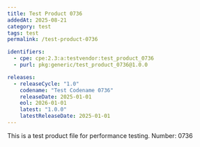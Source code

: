 ```yaml
---
title: Test Product 0736
addedAt: 2025-08-21
category: test
tags: test
permalink: /test-product-0736

identifiers:
  - cpe: cpe:2.3:a:testvendor:test_product_0736
  - purl: pkg:generic/test_product_0736@1.0.0

releases:
  - releaseCycle: "1.0"
    codename: "Test Codename 0736"
    releaseDate: 2025-01-01
    eol: 2026-01-01
    latest: "1.0.0"
    latestReleaseDate: 2025-01-01
---
```


This is a test product file for performance testing. Number: 0736
